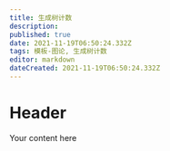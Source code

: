 ```yaml
---
title: 生成树计数
description: 
published: true
date: 2021-11-19T06:50:24.332Z
tags: 模板-图论, 生成树计数
editor: markdown
dateCreated: 2021-11-19T06:50:24.332Z
---
```


# Header
Your content here